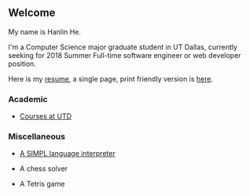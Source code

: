 ## Welcome

My name is Hanlin He.

I'm a Computer Science major graduate student in UT Dallas, currently seeking
for 2018 Summer Full-time software engineer or web developer position.

Here is my [resume](https://hanlin-he.github.io/resume/), a single page,
print friendly version is [here](./resume/Resume_HanlinHE.pdf).

### Academic

- [Courses at UTD](https://hanlin-he.github.io/UTD/)

### Miscellaneous

- [A SIMPL language interpreter](https://hanlin-he.github.io/SIMPL/)

- A chess solver

- A Tetris game
